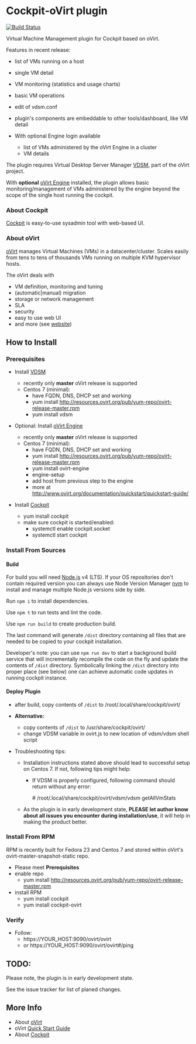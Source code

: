 # Cockpit-oVirt plugin
[![Build Status](https://travis-ci.org/mareklibra/cockpit-ovirt.svg?branch=master)](https://travis-ci.org/mareklibra/cockpit-ovirt)

Virtual Machine Management plugin for Cockpit based on oVirt.

Features in recent release:

* list of VMs running on a host
* single VM detail
* VM monitoring (statistics and usage charts)
* basic VM operations
* edit of vdsm.conf
* plugin's components are embeddable to other tools/dashboard, like VM detail

* With optional Engine login available
    * list of VMs administered by the oVirt Engine in a cluster
    * VM details


The plugin requires Virtual Desktop Server Manager [VDSM](http://www.ovirt.org/Installing_VDSM_from_rpm), part of the oVirt project.

With **optional** [oVirt Engine](http://www.ovirt.org/Quick_Start_Guide) installed, the plugin allows basic monitoring/management of VMs administered by the engine beyond the scope of the single host running the cockpit.

### About Cockpit
[Cockpit](http://cockpit-project.org/) is easy-to-use sysadmin tool with web-based UI.

### About oVirt
[oVirt](http://www.ovirt.org/Home) manages Virtual Machines (VMs) in a datacenter/cluster.
Scales easily from tens to tens of thousands VMs running on multiple KVM hypervisor hosts.

The oVirt deals with
* VM definition, monitoring and tuning
* (automatic|manual) migration
* storage or network management
* SLA
* security
* easy to use web UI
* and more (see [website](http://www.ovirt.org/Home))


## How to Install
### Prerequisites
* Install [VDSM](http://www.ovirt.org/Installing_VDSM_from_rpm)
    * recently only **master** oVirt release is supported
    * Centos 7 (minimal):
        * have FQDN, DNS, DHCP set and working
        * yum install http://resources.ovirt.org/pub/yum-repo/ovirt-release-master.rpm
        * yum install vdsm

* Optional: Install [oVirt Engine](http://www.ovirt.org/Quick_Start_Guide)
    * recently only **master** oVirt release is supported
    * Centos 7 (minimal):
        * have FQDN, DNS, DHCP set and working
        * yum install http://resources.ovirt.org/pub/yum-repo/ovirt-release-master.rpm
        * yum install ovirt-engine
        * engine-setup
        * add host from previous step to the engine
        * more at http://www.ovirt.org/documentation/quickstart/quickstart-guide/ 

* Install [Cockpit](http://cockpit-project.org/running.html)
    * yum install cockpit
    * make sure cockpit is started/enabled:
        * systemctl enable cockpit.socket
        * systemctl start cockpit

### Install From Sources
#### Build
For build you will need [Node.js](https://nodejs.org/) v4 (LTS). If your OS repositories don't contain
required version you can always use Node Version Manager [nvm](https://github.com/creationix/nvm) to
install and manage multiple Node.js versions side by side.

Run `npm i` to install dependencies.

Use `npm t` to run tests and lint the code.

Use `npm run build` to create production build.

The last command will generate `/dist` directory containing all files that are needed to be copied to your
cockpit installation.

Developer's note: you can use `npm run dev` to start a background build service that will incrementally
recompile the code on the fly and update the contents of `/dist` directory. Symbolically linking the `/dist`
directory into proper place (see below) one can achieve automatic code updates in running cockpit instance.

#### Deploy Plugin
* after build, copy contents of `/dist` to /root/.local/share/cockpit/ovirt/

* **Alternative:**
    * copy contents of `/dist` to /usr/share/cockpit/ovirt/
    * change VDSM variable in ovirt.js to new location of vdsm/vdsm shell script

* Troubleshooting tips:
    * Installation instructions stated above should lead to successful setup on Centos 7. If not, following tips might help:
        * If VDSM is properly configured, following command should return without any error:

            \# /root/.local/share/cockpit/ovirt/vdsm/vdsm getAllVmStats

    * As the plugin is in early development state, **PLEASE let author know about all issues you encounter during installation/use**, it will help in making the product better.

### Install From RPM
RPM is recently built for Fedora 23 and Centos 7 and stored within oVirt's ovirt-master-snapshot-static repo.

* Please meet **Prerequisites**
* enable repo
    * yum install http://resources.ovirt.org/pub/yum-repo/ovirt-release-master.rpm 
* install RPM
    * yum install cockpit
    * yum install cockpit-ovirt

### Verify
* Follow:
    * https://YOUR_HOST:9090/ovirt/ovirt
    * or https://YOUR_HOST:9090/ovirt/ovirt#/ping

## TODO:
Please note, the plugin is in early development state.

See the issue tracker for list of planed changes.

## More Info
* About [oVirt](http://www.ovirt.org/Home)
* oVirt [Quick Start Guide](http://www.ovirt.org/Quick_Start_Guide)
* About [Cockpit](http://cockpit-project.org/)

